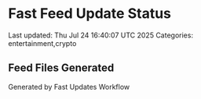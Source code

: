 # Fast Feed Update Status
Last updated: Thu Jul 24 16:40:07 UTC 2025
Categories: entertainment,crypto

## Feed Files Generated

Generated by Fast Updates Workflow
